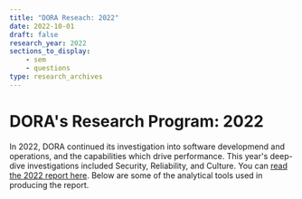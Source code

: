 ```yaml
---
title: "DORA Reseach: 2022"
date: 2022-10-01
draft: false
research_year: 2022
sections_to_display:
    - sem
    - questions
type: research_archives
---
```


# DORA's Research Program: 2022
In 2022, DORA continued its investigation into software developmend and operations, and the capabilities which drive performance. This year's deep-dive investigations included Security, Reliability, and Culture. You can [read the 2022 report here](https://bit.ly/dora-sodr). Below are some of the analytical tools used in producing the report.

<!-- SEM and survey questions are included via template, if specified in front matter -->
<!-- the data for survey questions can be found at /data/survey_questions.json" -->